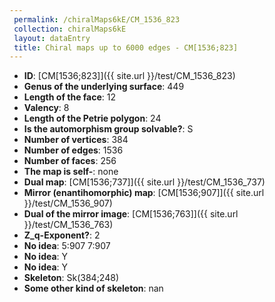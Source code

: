 ```yaml
--- 
 permalink: /chiralMaps6kE/CM_1536_823 
 collection: chiralMaps6kE
 layout: dataEntry
 title: Chiral maps up to 6000 edges - CM[1536;823]
---
```


- **ID**: [CM[1536;823]]({{ site.url }}/test/CM_1536_823)
- **Genus of the underlying surface**: 449
- **Length of the face**: 12
- **Valency**: 8
- **Length of the Petrie polygon**: 24
- **Is the automorphism group solvable?**: S
- **Number of vertices**: 384
- **Number of edges**: 1536
- **Number of faces**: 256
- **The map is self-**: none
- **Dual map**: [CM[1536;737]]({{ site.url }}/test/CM_1536_737)
- **Mirror (enantihomorphic) map**: [CM[1536;907]]({{ site.url }}/test/CM_1536_907)
- **Dual of the mirror image**: [CM[1536;763]]({{ site.url }}/test/CM_1536_763)
- **Z_q-Exponent?**: 2
- **No idea**:  5:907 7:907
- **No idea**: Y
- **No idea**: Y
- **Skeleton**: Sk(384;248)
- **Some other kind of skeleton**: nan
